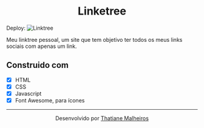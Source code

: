 <h1 align= "center">
  Linketree
</h1>

Deploy: ![Linktree](https://funny-moxie-6c66d7.netlify.app/)

Meu linktree pessoal, um site que tem objetivo ter todos os meus links sociais com apenas um link.

## Construido com

- [x] HTML
- [x] CSS
- [x] Javascript
- [x] Font Awesome, para ícones

---

<p align= "center">
  Desenvolvido por <a href="https://github.com/thatianemalheiros">Thatiane Malheiros</a>
</p>
